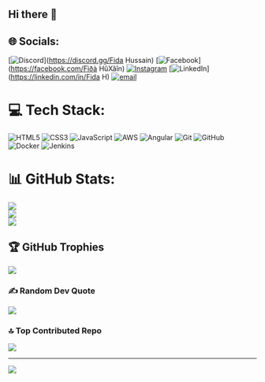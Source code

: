 ## Hi there 👋

<!--
**Fida-H/Fida-H** is a ✨ _special_ ✨ repository because its `README.md` (this file) appears on your GitHub profile.

Here are some ideas to get you started:

- 🔭 I’m currently working on ...
- 🌱 I’m currently learning ...
- 👯 I’m looking to collaborate on ...
- 🤔 I’m looking for help with ...
- 💬 Ask me about ...
- 📫 How to reach me: ...
- 😄 Pronouns: ...
- ⚡ Fun fact: ...
-->




## 🌐 Socials:
[![Discord](https://img.shields.io/badge/Discord-%237289DA.svg?logo=discord&logoColor=white)](https://discord.gg/Fida Hussain) [![Facebook](https://img.shields.io/badge/Facebook-%231877F2.svg?logo=Facebook&logoColor=white)](https://facebook.com/Fìðà HûXâîn) [![Instagram](https://img.shields.io/badge/Instagram-%23E4405F.svg?logo=Instagram&logoColor=white)](https://instagram.com/fida.huxain) [![LinkedIn](https://img.shields.io/badge/LinkedIn-%230077B5.svg?logo=linkedin&logoColor=white)](https://linkedin.com/in/Fida H) [![email](https://img.shields.io/badge/Email-D14836?logo=gmail&logoColor=white)](mailto:fidafidai4535@gmail.com) 

# 💻 Tech Stack:
![HTML5](https://img.shields.io/badge/html5-%23E34F26.svg?style=for-the-badge&logo=html5&logoColor=white) ![CSS3](https://img.shields.io/badge/css3-%231572B6.svg?style=for-the-badge&logo=css3&logoColor=white) ![JavaScript](https://img.shields.io/badge/javascript-%23323330.svg?style=for-the-badge&logo=javascript&logoColor=%23F7DF1E) ![AWS](https://img.shields.io/badge/AWS-%23FF9900.svg?style=for-the-badge&logo=amazon-aws&logoColor=white) ![Angular](https://img.shields.io/badge/angular-%23DD0031.svg?style=for-the-badge&logo=angular&logoColor=white) ![Git](https://img.shields.io/badge/git-%23F05033.svg?style=for-the-badge&logo=git&logoColor=white) ![GitHub](https://img.shields.io/badge/github-%23121011.svg?style=for-the-badge&logo=github&logoColor=white) ![Docker](https://img.shields.io/badge/docker-%230db7ed.svg?style=for-the-badge&logo=docker&logoColor=white) ![Jenkins](https://img.shields.io/badge/jenkins-%232C5263.svg?style=for-the-badge&logo=jenkins&logoColor=white)
# 📊 GitHub Stats:
![](https://github-readme-stats.vercel.app/api?username=Fida-H&theme=gotham&hide_border=false&include_all_commits=true&count_private=false)<br/>
![](https://nirzak-streak-stats.vercel.app/?user=Fida-H&theme=gotham&hide_border=false)<br/>
![](https://github-readme-stats.vercel.app/api/top-langs/?username=Fida-H&theme=gotham&hide_border=false&include_all_commits=true&count_private=false&layout=compact)

## 🏆 GitHub Trophies
![](https://github-profile-trophy.vercel.app/?username=Fida-H&theme=radical&no-frame=false&no-bg=true&margin-w=4)

### ✍️ Random Dev Quote
![](https://quotes-github-readme.vercel.app/api?type=horizontal&theme=radical)

### 🔝 Top Contributed Repo
![](https://github-contributor-stats.vercel.app/api?username=Fida-H&limit=5&theme=dark&combine_all_yearly_contributions=true)

---
[![](https://visitcount.itsvg.in/api?id=Fida-H&icon=0&color=0)](https://visitcount.itsvg.in)

<!-- Proudly created with GPRM ( https://gprm.itsvg.in ) -->
